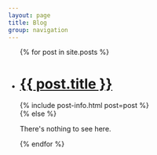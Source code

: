```yaml
---
layout: page
title: Blog
group: navigation
---
```


<ul class="posts">
  {% for post in site.posts %}
    <li>
      <a href="{{ post.url }}">
        <h1 class="post-title">{{ post.title }}</h1>
      </a>
      {% include post-info.html post=post %}
    </li>
  {% else %}
    <p>There's nothing to see here.</p>
  {% endfor %}
</ul>
